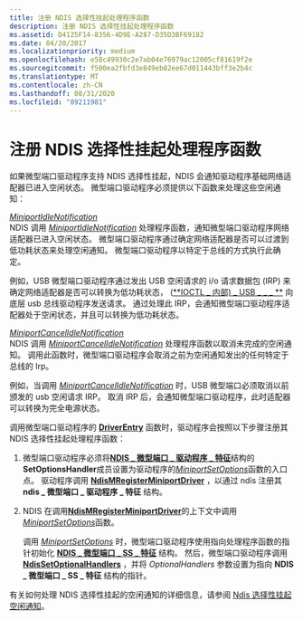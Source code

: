 ```yaml
---
title: 注册 NDIS 选择性挂起处理程序函数
description: 注册 NDIS 选择性挂起处理程序函数
ms.assetid: D4125F14-8356-4D9E-A287-D35D3BF69182
ms.date: 04/20/2017
ms.localizationpriority: medium
ms.openlocfilehash: e58c49930c2e7ab04e76979ac12005cf81619f2e
ms.sourcegitcommit: f500ea2fbfd3e849eb82ee67d011443bff3e2b4c
ms.translationtype: MT
ms.contentlocale: zh-CN
ms.lasthandoff: 08/31/2020
ms.locfileid: "89211981"
---
```

# <a name="registering-ndis-selective-suspend-handler-functions"></a>注册 NDIS 选择性挂起处理程序函数


如果微型端口驱动程序支持 NDIS 选择性挂起，NDIS 会通知驱动程序基础网络适配器已进入空闲状态。 微型端口驱动程序必须提供以下函数来处理这些空闲通知：

<a href="" id="miniportidlenotification"></a>[*MiniportIdleNotification*](/windows-hardware/drivers/ddi/ndis/nc-ndis-miniport_idle_notification)  
NDIS 调用 [*MiniportIdleNotification*](/windows-hardware/drivers/ddi/ndis/nc-ndis-miniport_idle_notification) 处理程序函数，通知微型端口驱动程序网络适配器已进入空闲状态。 微型端口驱动程序通过确定网络适配器是否可以过渡到低功耗状态来处理空闲通知。 微型端口驱动程序以特定于总线的方式执行此确定。

例如，USB 微型端口驱动程序通过发出 USB 空闲请求的 i/o 请求数据包 (IRP) 来确定网络适配器是否可以转换为低功耗状态， ([**IOCTL \_ 内部) \_ USB \_ \_ \_ **](/windows-hardware/drivers/ddi/usbioctl/ni-usbioctl-ioctl_internal_usb_submit_idle_notification) 向底层 usb 总线驱动程序发送请求。 通过处理此 IRP，会通知微型端口驱动程序适配器处于空闲状态，并且可以转换为低功耗状态。

<a href="" id="miniportcancelidlenotification"></a>[*MiniportCancelIdleNotification*](/windows-hardware/drivers/ddi/ndis/nc-ndis-miniport_cancel_idle_notification)  
NDIS 调用 [*MiniportCancelIdleNotification*](/windows-hardware/drivers/ddi/ndis/nc-ndis-miniport_cancel_idle_notification) 处理程序函数以取消未完成的空闲通知。 调用此函数时，微型端口驱动程序会取消之前为空闲通知发出的任何特定于总线的 Irp。

例如，当调用 [*MiniportCancelIdleNotification*](/windows-hardware/drivers/ddi/ndis/nc-ndis-miniport_cancel_idle_notification) 时，USB 微型端口必须取消以前颁发的 usb 空闲请求 IRP。 取消 IRP 后，会通知微型端口驱动程序，此时适配器可以转换为完全电源状态。

调用微型端口驱动程序的 [**DriverEntry**](./initializing-a-miniport-driver.md) 函数时，驱动程序会按照以下步骤注册其 NDIS 选择性挂起处理程序函数：

1.  微型端口驱动程序必须将[**NDIS \_ 微型端口 \_ 驱动程序 \_ 特征**](/windows-hardware/drivers/ddi/ndis/ns-ndis-_ndis_miniport_driver_characteristics)结构的**SetOptionsHandler**成员设置为驱动程序的[*MiniportSetOptions*](/windows-hardware/drivers/ddi/ndis/nc-ndis-set_options)函数的入口点。 驱动程序调用 [**NdisMRegisterMiniportDriver**](/windows-hardware/drivers/ddi/ndis/nf-ndis-ndismregisterminiportdriver) ，以通过 ndis 注册其 **ndis \_ 微型端口 \_ 驱动程序 \_ 特征** 结构。

2.  NDIS 在调用[**NdisMRegisterMiniportDriver**](/windows-hardware/drivers/ddi/ndis/nf-ndis-ndismregisterminiportdriver)的上下文中调用[*MiniportSetOptions*](/windows-hardware/drivers/ddi/ndis/nc-ndis-set_options)函数。

    调用 [*MiniportSetOptions*](/windows-hardware/drivers/ddi/ndis/nc-ndis-set_options) 时，微型端口驱动程序使用指向处理程序函数的指针初始化 [**NDIS \_ 微型端口 \_ SS \_ 特征**](/windows-hardware/drivers/ddi/ndis/ns-ndis-_ndis_miniport_ss_characteristics) 结构。 然后，微型端口驱动程序调用 [**NdisSetOptionalHandlers**](/windows-hardware/drivers/ddi/ndis/nf-ndis-ndissetoptionalhandlers) ，并将 *OptionalHandlers* 参数设置为指向 **NDIS \_ 微型端口 \_ SS \_ 特征** 结构的指针。

有关如何处理 NDIS 选择性挂起的空闲通知的详细信息，请参阅 [Ndis 选择性挂起空闲通知](ndis-selective-suspend-idle-notifications.md)。

 

